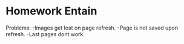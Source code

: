 # Homework Entain
Problems:
-Images get lost on page refresh.
-Page is not saved upon refresh.
-Last pages dont work.
